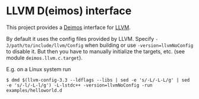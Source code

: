 LLVM D(eimos) interface
=======================

This project provides a [Deimos](https://github.com/D-Programming-Deimos) interface for
[LLVM](http://www.llvm.org).

By default it uses the config files provided by LLVM. Specify
`-J/path/to/include/llvm/Config` when building or use `-version=llvmNoConfig`
to disable it. But then you have to manually initialize the targets, etc. (see
module `deimos.llvm.c.target`).

E.g. on a Linux system run
```
$ dmd $(llvm-config-3.3 --ldflags --libs | sed -e 's/-L/-L-L/g' | sed -e 's/-l/-L-l/g') -L-lstdc++ -version=llvmNoConfig -run examples/helloworld.d
```
